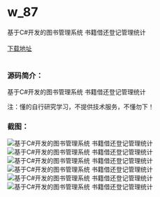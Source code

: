 # w_87
基于C#开发的图书管理系统 书籍借还登记管理统计
<br/></br>
[下载地址](https://www.uuid2.com/87.html "下载地址")
<br/></br>
<h3>源码简介：</h3>
<p>基于C#开发的图书管理系统 书籍借还登记管理统计<p>
<p>注：懂的自行研究学习，不提供技术服务，不懂勿下！<p>
<h3>截图：</h3>
<img src="https://www.uuid2.com/wp-content/uploads/img/202105/4c97216924.png" alt="基于C#开发的图书管理系统 书籍借还登记管理统计"><img src="https://www.uuid2.com/wp-content/uploads/img/202105/4b82d80827.png" alt="基于C#开发的图书管理系统 书籍借还登记管理统计"><img src="https://www.uuid2.com/wp-content/uploads/img/202105/4b82d80401.png" alt="基于C#开发的图书管理系统 书籍借还登记管理统计"><img src="https://www.uuid2.com/wp-content/uploads/img/202105/614f381712.png" alt="基于C#开发的图书管理系统 书籍借还登记管理统计"><img src="https://www.uuid2.com/wp-content/uploads/img/202105/8cab3b1223.png" alt="基于C#开发的图书管理系统 书籍借还登记管理统计"><img src="https://www.uuid2.com/wp-content/uploads/img/202105/8cab3b1849.png" alt="基于C#开发的图书管理系统 书籍借还登记管理统计">
